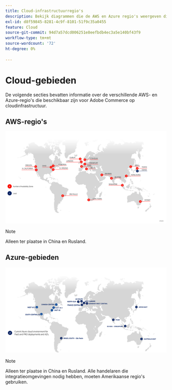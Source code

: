 ```yaml
---
title: Cloud-infrastructuurregio's
description: Bekijk diagrammen die de AWS en Azure regio's weergeven die beschikbaar zijn voor Adobe Commerce.
exl-id: d8f59845-8281-4c9f-8101-51f9c35a0455
feature: Cloud
source-git-commit: 94d7a57dcd006251e8eefbdb4ec3a5e140bf43f9
workflow-type: tm+mt
source-wordcount: '72'
ht-degree: 0%

---
```


# Cloud-gebieden

De volgende secties bevatten informatie over de verschillende AWS- en Azure-regio&#39;s die beschikbaar zijn voor Adobe Commerce op cloudinfrastructuur.

## AWS-regio&#39;s

![Diagram met AWS-gebieden](../../../assets/playbooks/aws-regions.png)

>[!NOTE]
>
> Alleen ter plaatse in China en Rusland.

## Azure-gebieden

![Diagram met Azure-gebieden](../../../assets/playbooks/azure-regions.png)

>[!NOTE]
>
> Alleen ter plaatse in China en Rusland. Alle handelaren die integratieomgevingen nodig hebben, moeten Amerikaanse regio&#39;s gebruiken.
